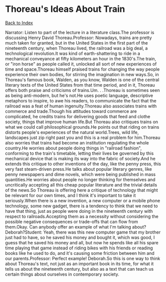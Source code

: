 # Thoreau's Ideas About Train
[Back to Index](https://github.com/windows10010/tpoExtractor/blog/master/README.md)

Narrator: Listen to part of the lecture in a literature class.The professor is discussing Henry David Thoreau.Professor: Nowadays, trains are pretty much taken for granted, but in the United States in the first part of the nineteenth century, when Thoreau lived, the railroad was a big deal, a technological revolution.It was kind of earth-shattering to ride in a mechanical conveyance at fifty kilometers an hour in the 1830's.The train, or "iron horse" as people called it, unlocked all sort of new experiences of time and space.Thoreau himself praised trains for changing the way people experience their own bodies, for stirring the imagination in new ways.So, in Thoreau's famous book, Walden, as you know, Walden is one of the central literary texts of the United States from that time period, and in it, Thoreau offers both praise and criticisms of trains.Um. . .Thoreau is sometimes seen as being anti-modern, but he's not.He uses poetic language, descriptive metaphors to inspire, to awe his readers, to communicate the fact that the railroad was a feat of human ingenuity.Thoreau also associates trains with commerce and trade.Though his attitudes toward commerce are complicated, he credits trains for delivering goods that feed and clothe society, things that improve human life.But Thoreau also critiques trains on what we could call philosophical grounds.He points out that riding on trains distorts people's experiences of the natural world.Trees, wild life, landscapes just zip right past you and this is a real problem for him.Thoreau also worries that trains had become an institution regulating the whole country.He worries about people doing things in "railroad fashion", conforming to the train's timetable, letting their lives be governed by this mechanical device that is making its way into the fabric of society.And he extends this critique to other inventions of the day, like the penny press, this very fast steam-driven press.He talks about popular literary genres, like penny newspapers and dime novels, which were being published in mass quantities.He worries about people no longer thinking for themselves and uncritically accepting all this cheap popular literature and the trivial details of the news.So Thoreau is offering here a critique of technology that might be relevant for our own times, and I think it's important to take it seriously.When there is a new invention, a new computer or a mobile phone technology, some new gadget, there is a tendency to think that we need to have that thing, just as people were doing in the nineteenth century with respect to railroads.Accepting them as a necessity without considering the possible negative consequences or trade-offs that can flow from them.Okay. Can anybody offer an example of what I'm talking about? Deborah?Student: Yeah, there was this new computer game that my brother just had to have, so he saved his money and bought it, which was good, I guess that he saved his money and all, but now he spends like all his spare time playing that game instead of riding bikes with his friends or reading books like he used to do, and it's causing some friction between him and our parents.Professor: Perfect example! Deborah.So this is one way to think about Thoreau's text, not just as an important book in its time, for what it tells us about the nineteenth century, but also as a text that can teach us certain things about ourselves in contemporary society.
 